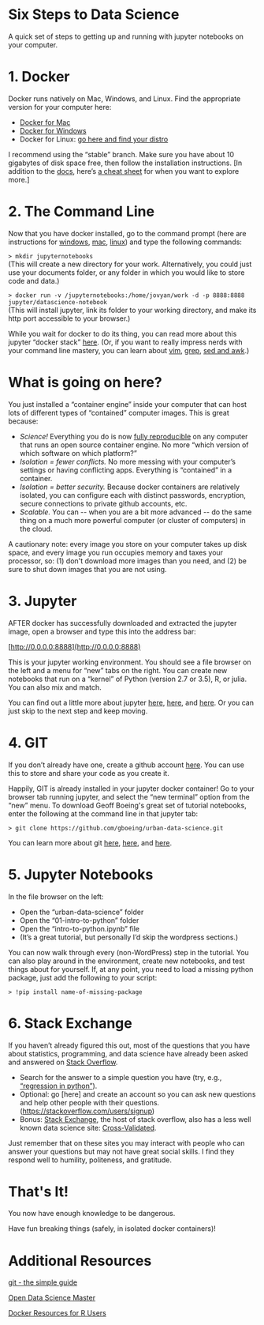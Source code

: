 # Six Steps to Data Science
A quick set of steps to getting up and running with jupyter notebooks on your computer. 


# 1. Docker
Docker runs natively on Mac, Windows, and Linux.  Find the appropriate version for your computer here: 
- [Docker for Mac](https://docs.docker.com/docker-for-mac/)
- [Docker for Windows](https://docs.docker.com/docker-for-windows/)
- Docker for Linux: [go here and find your distro](https://docs.docker.com/)

I recommend using the “stable” branch. Make sure you have about 10 gigabytes of disk space free, then follow the installation instructions. 
[In addition to the [docs](https://docs.docker.com/), here’s [a cheat sheet](https://github.com/wsargent/docker-cheat-sheet) for when you want to explore more.]

# 2. The Command Line
Now that you have docker installed, go to the command prompt (here are instructions for [windows](http://www.digitalcitizen.life/7-ways-launch-command-prompt-windows-7-windows-8), [mac](https://developer.apple.com/library/content/documentation/OpenSource/Conceptual/ShellScripting/BeforeYouBegin/BeforeYouBegin.html#//apple_ref/doc/uid/TP40004268-CH1-SW1), [linux](https://www.linux.com/learn/how-use-linux-command-line-basics-cli)) and type the following commands: 

`> mkdir jupyternotebooks`    
(This will create a new directory for your work. Alternatively, you could just use your documents folder, or any folder in which you would like to store code and data.)

`> docker run -v /jupyternotebooks:/home/jovyan/work -d -p 8888:8888 jupyter/datascience-notebook`    
(This will install jupyter, link its folder to your working directory, and make its http port accessible to your browser.)


While you wait for docker to do its thing, you can read more about this jupyter “docker stack” [here](https://github.com/jupyter/docker-stacks/tree/master/datascience-notebook).  (Or, if you want to really impress nerds with your command line mastery, you can learn about [vim](http://www.labnol.org/internet/learning-vim-for-beginners/28820/), [grep](https://quickleft.com/blog/command-line-tutorials-finding-grepping/), [sed and awk](https://quickleft.com/blog/command-line-tutorials-sed-awk/).)

# What is going on here? 
You just installed a “container engine” inside your computer that can host lots of different types of “contained” computer images.  This is great because:
* _Science!_ Everything you do is now [fully reproducible](https://arxiv.org/pdf/1410.0846.pdf) on any computer that runs an open source container engine. No more “which version of which software on which platform?” 
* _Isolation = fewer conflicts._ No more messing with your computer’s settings or having conflicting apps. Everything is “contained” in a container.  
* _Isolation = better security._ Because docker containers are relatively isolated, you can configure each with distinct passwords, encryption, secure connections to private github accounts, etc. 
* _Scalable._ You can -- when you are a bit more advanced -- do the same thing on a much more powerful computer (or cluster of computers) in the cloud. 

A cautionary note: every image you store on your computer takes up disk space, and every image you run occupies memory and taxes your processor, so: (1) don't download more images than you need, and (2) be sure to shut down images that you are not using. 

# 3. Jupyter
AFTER docker has successfully downloaded and extracted the jupyter image, open a browser and type this into the address bar: 

[http://0.0.0.0:8888](http://0.0.0.0:8888)

This is your jupyter working environment.  You should see a file browser on the left and a menu for “new” tabs on the right. You can create new notebooks that run on a “kernel” of Python (version 2.7 or 3.5), R, or julia.  You can also mix and match. 

You can find out a little more about jupyter [here](http://jupyter-notebook.readthedocs.io/en/latest/examples/Notebook/Notebook%20Basics.html), [here](https://www.youtube.com/watch?v=e9cSF3eVQv0), and [here](https://www.youtube.com/watch?v=JI1HWUAyJHE).  Or you can just skip to the next step and keep moving.  


# 4. GIT
If you don’t already have one, create a github account [here](https://github.com/).  You can use this to store and share your code as you create it. 

Happily, GIT is already installed in your jupyter docker container! Go to your browser tab running jupyter, and select the “new terminal” option from the “new” menu. To download Geoff Boeing's great set of tutorial notebooks, enter the following at the command line in that jupyter tab: 

`> git clone https://github.com/gboeing/urban-data-science.git`

You can learn more about git [here](https://git-scm.com/book/en/v2/Getting-Started-Git-Basics), [here](https://www.youtube.com/watch?v=HVsySz-h9r4), and [here](https://www.youtube.com/watch?v=ugN-IYV1NTM).

# 5. Jupyter Notebooks

In the file browser on the left: 
* Open the “urban-data-science” folder
* Open the “01-intro-to-python” folder
* Open the “intro-to-python.ipynb” file
* (It’s a great tutorial, but personally I’d skip the wordpress sections.)

You can now walk through every (non-WordPress) step in the tutorial. You can also play around in the environment, create new notebooks, and test things about for yourself.  If, at any point, you need to load a missing python package, just add the following to your script: 

`> !pip install name-of-missing-package`

# 6. Stack Exchange
If you haven’t already figured this out, most of the questions that you have about statistics, programming, and data science have already been asked and answered on [Stack Overflow](http://stackoverflow.com/).  

* Search for the answer to a simple question you have (try, e.g., [“regression in python”](http://stackoverflow.com/search?q=regression+in+python)).
* Optional: go [here] and create an account so you can ask new questions and help other people with their questions.(https://stackoverflow.com/users/signup)
* Bonus: [Stack Exchange](https://stackexchange.com), the host of stack overflow, also has a less well known data science site: [Cross-Validated](http://stats.stackexchange.com/). 

Just remember that on these sites you may interact with people who can answer your questions but may not have great social skills. I find they respond well to humility, politeness, and gratitude. 

# That's It!

You now have enough knowledge to be dangerous. 

Have fun breaking things (safely, in isolated docker containers)!


# Additional Resources

[git - the simple guide](http://git.huit.harvard.edu/guide/) 

[Open Data Science Master](http://datasciencemasters.org/)

[Docker Resources for R Users](https://github.com/rocker-org/rocker)
